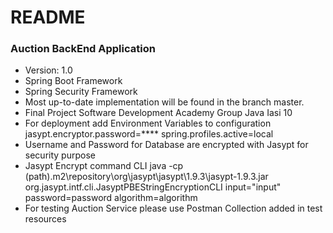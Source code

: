 # README

### Auction BackEnd Application
* Version: 1.0
* Spring Boot Framework
* Spring Security Framework
* Most up-to-date implementation will be found in the branch master.
* Final Project Software Development Academy Group Java Iasi 10
* For deployment add Environment Variables to configuration jasypt.encryptor.password=**** spring.profiles.active=local
* Username and Password for Database are encrypted with Jasypt for security purpose
* Jasypt Encrypt command CLI java -cp (path)\.m2\repository\org\jasypt\jasypt\1.9.3\jasypt-1.9.3.jar  org.jasypt.intf.cli.JasyptPBEStringEncryptionCLI input="input" password=password algorithm=algorithm
* For testing Auction Service please use Postman Collection added in test resources